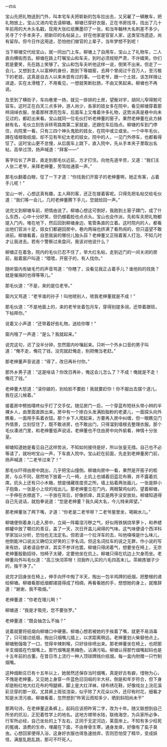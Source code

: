     一四五 

   宝山先把礼物送到门外，叫本宅车夫把崭新的包车拉出去，又另雇了一辆散车，把礼物放上，宝山又进内宅去请柳塘。柳塘已穿好衣服，正在书房找寻，找出了几十年前用的大木头名戳，现用大张红纸蘸墨印了一张，和当年翰林大名刺差不多少。另寻了个手本夹子，把新印的名帖装上。好在他家是官宦人家，这类官场遗迹，尚有留存。但今日作这用途，恐怕他们做官的上辈子，当年梦想不到呢！

   当下柳塘交代给宝山，就一同出门上车。柳塘上了自用车，宝山上了礼物车，二人直向横街而去。柳塘在路上叮嘱宝山和车夫，到时必须规矩严肃，不许嬉笑。你们若是要笑，先在路上笑够了。宝山和包车夫听他这样一说，倒笑不出来。但走了一会儿，又想到主人以富绅的身份，跑到下等娼窑，去拜个曾阅过千百万人，至污极下的老妓，这真是自古人以来未尝有过的事。一位老爷，跟一个土妓，该怎样揖让进退，实在太滑稽了，不用看见，一想就笑断肚肠，不由又笑起来。柳塘也不再说。

   及至到了横街子，车向巷里一扬，就见一排排的土房，望衡对宇，胡同儿窄得勉可容车。这时正在白天三点多钟，游人尚少，各家的妓女多在院中，看见柳塘穿着那样阔绰衣服，坐着那样漂亮包车，后面车上又堆着许多礼物，这势派真是巷中向未见过的，都赶出来看。宝山就同一位毛伙打听老绅董的窑子。果然老绅董在此方赫赫有名，毛伙立刻告诉转弯路南第二家就是，还跟在车后指点。柳塘的车到门停住，向院里一看，只有三四个神头鬼脸的妓女，在院中或立或坐。一个中年毛伙，蹲在墙根吸纸烟，却不见有年纪太老的妓女。院中的人，一见门外停车，也都看得怔了。这时宝山更不怠慢，从后面车上跳下，直入院中，先从手本夹子里取出名帖，高举过顶，扬声喊道：“拜客——”

   客字拉长了声音，直走到那毛伙近前，方才打住。向他先道辛苦，又道：“我们主人张二老爷，来拜老绅董，劳驾给通禀一声。”

   那毛伙翻着白眼，怔了一下才道：“你找我们开窑子的老绅董啊，她正有客，占着手儿呢！”

   宝山一听，心想这真有趣，主人拜的客，还正在接着客呢。只得先把名帖交给毛伙道：“我们等一会儿，几时老绅董腾下手儿，您就给回一声。”

   说完又到柳塘车前，把情由说了。柳塘心想这可倒好，我跑到土窑子蹲门，成了什么东西，心中十分好笑，但仍绷着脸也点点头。宝山也会作派，先和车夫把礼物都提入门内，堆在地下，然后回到柳塘身边，笔管条直的立着。这时院内的人，都看出他们官派十足，妓女们都避回房中，巷内两端也挤满了看热闹的，但只遥望不敢进前。柳塘看着，自思我装的哪份儿独头蒜？老绅董又正陪着客人打泡，不知几时才让我进去。若有个警察过来盘问，我该对他说什么？

   柳塘正在着急，院内的毛伙已忍不住了，举大红名帖，走到近门的一间关闭的房前，敲着窗户叫道：“喂喂，开窑子的，有人找你。”

   随听窗内有破毛竹的声音骂道：“你瞎了，没看见我正占着手儿？谁他妈的找我？就是催捐的也得等等儿。”

   那毛伙道：“不是，来的是位老爷。”

   窗内又骂道：“老爷谁的孙子！叫他唬别人，唬我老绅董就是不成！”

   那毛伙道：“不是地面上的，来的老爷坐着包月车，穿得别提多阔，还带着跟班，下帖拜你。”

   说着又小声道：“还带着好些礼物，送给你哪！”

   窗内哦了一声道：“是么？我就起来。”

   说完这句，迟了没半分钟，忽然窗内吵嚷起来。只听一个外乡口音的男子叫道：“俺不走，俺花了钱，没完就赶俺走，别把俺当老赶。”

   那老绅董声音说道：“得了，改日再补付你。”

   那外乡男子道：“这是啥话？你改日再补，俺这会儿怎么了？不成！俺就是不走！俺花了钱。”

   老绅董大怒道：“滚你娘的，别给脸不要脸！我就要赶你！你不服出去摆个道儿，我在这儿候着。”

   接着房中劈拍噗咚似乎打了交手仗。随见房门一启，一个穿蓝布短袄头带小辫的半裸乡人，由里面直跌出来。房中有一个掺白头发满脸脂粉的老婆儿，一面探头向外瞧看，一面用手系着衣钮。那个乡下人爬起来，方要再入房中纠缠，但一眼瞧见门外情景，立刻怔住了，既不敢进房，也不敢出门，只得溜到墙根去整理衣服。那个毛伙凑进门里，和老绅董低声说话，老绅董也不住由房中向外偷看，神情十分张皇。

   柳塘知道她是看见自己这样势派，不知如何接待是好，所以张皇无措。自己也不必等请了，就吩咐宝山一声，下车直入院中。宝山赶在前面，先走到老绅董房门前，扬声喊道：“二老爷过来了！”

   那毛伙吓得由房中跳出，几乎把宝山撞倒。柳塘向房中一看，果然是开窑子的柜房，与众不同，居然地下放着一几一椅，土炕上也铺着旧蓝花布褥，并不露着炕席。炕头上还有只小木箱，想是储藏夜度资之所。墙上贴着两张画儿，一张是胖小子抱鱼，一张是小上坟的戏出儿。那老绅董立在门内，两眼黧鸡似的，望着柳塘，一手伸在衣襟底下，一手放在背后，好像抓痒，其实是两手没安放处。柳塘知道得自己先说话，就抱拳说道：“您是老绅董？我久闻大名，今儿特来拜望。”

   那老绅董张了两下嘴，才道：“你老是二老爷呀？二老爷屋里坐，喝碗水儿。”

   柳塘便侧着身儿走入房中，立闻一阵霉湿污秽之气，好似用铁锅烧旱萝卜，和养蟋蟀罐中放了嚼烂的青豆，盖了一天，次日开盖儿闻得的气味。这气味便请个西洋科学家加以分析，恐怕也无法定名。但若请一个拉洋车的去，叫他嗅嗅是什么味儿，他倒能冲口说出又确切又好笑的三字名词。但这名词拉车的说之无罪，作小说的写来有妨，读者请自参详，其实不参详也罢。柳塘只得闭着气，想要坐在椅上，无奈老绅董殷勤招待，怕椅子太硬，定要他坐在炕上。柳塘只得在炕边上欠身而坐。老绅董向外叫毛伙道：“高三快沏茶呀！沏我昨儿买的六毛四高末儿。茶碗拣锯子少的，揩干净了。”

   说完才回身坐在椅上，伸手向怀中掏了半天，掏出一包半鸡牌的纸烟，把整根的递给柳塘。柳塘看那纸烟都揉搓得成了绉绸，再看看她的手，想想她的身上，就推辞道：“谢谢，我不吸烟。”

   老绅董道：“你老在理儿啊！”

   柳塘道：“我是才吸完，您不要张罗。”

   老绅董道：“既会抽怎么不抽？”

   说着就要将纸烟向柳塘口中硬塞。柳塘心想若被她的手挨着了嘴，就更不易消毒了，只可接过纸烟，掏出只烟嘴儿插上，以求距离稍远。老绅董划火柴替他点上。柳塘勉强吸了一口，觉得辛辣刺喉，只好徐徐喷出来。那老绅董坐在椅上，也把那半支烟插在竹烟嘴上。那竹烟嘴是黑赭色，沾满污垢。柳塘认得那竹烟嘴起码也是十五年前的古董。在昔日市上流行一种人顶球牌贱价纸烟，每一盒内附赠一只竹制烟嘴。

   这种烟断庄已有十五年以上，她居然还保存当时烟嘴，真是好古有癖，惜物为心，不愧是老绅董。又见她上身穿一件蓝色旧羽缎的半大袄，倒是和年岁符合，但下身却是粉红地大红花布的甩腿裤，脚上是大红洋袜，绿布绣花鞋，好像戏台上浣花溪彩旦穿的那一双。尤其裤上斑驳渲染，似乎除了大花朵以外，还印有时花，细看才知是水渍污痕。柳塘看着，忽然想到“昨宵云雨知多少，晒到斜阳尚未干”

   那两句诗，在老绅董这条裤上，起码应该把昨宵二字，改为十年。随又联想到自己所坐的炕沿，正犯着性学上的地名。这地方襟带水陆，联络海空，为兵家所必争，行军所必经，自己坐处的上下左右，正同于无定河边，莱茵岸上。不知有多少枉死的冤魂，浪费的生命，埋藏在下面，不由脊骨生寒，通身发痒，好像有了虱子臭虫。心想回家便得入浴，这身好衣服也得急速抛弃，否则恐怕受了精华，变成妖怪，满屋乱跑乱跳，那可不吓死人。

